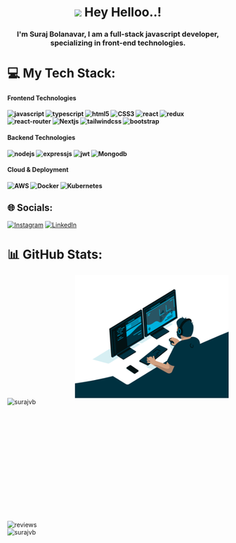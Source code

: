 <h1 align="center"><img src="https://emojis.slackmojis.com/emojis/images/1531849430/4246/blob-sunglasses.gif?1531849430" width="30"/> Hey Helloo..!</h1>



<h3 align="center"> I'm Suraj Bolanavar, I am a full-stack javascript developer, specializing in front-end technologies.</h3>

# 💻 My Tech Stack:

<p>
  <h4 align="left"> Frontend Technologies</h4>
  <h4 align="left">
      <img alt="javascript" src="https://img.shields.io/badge/javascript-%23323330.svg?style=for-the-badge&logo=javascript&logoColor=%23F7DF1E" />
      <img alt="typescript" src="https://img.shields.io/badge/typescript-%23007ACC.svg?style=for-the-badge&logo=typescript&logoColor=white" />
      <img alt="html5" src="https://img.shields.io/badge/html5-%23E34F26.svg?style=for-the-badge&logo=html5&logoColor=white" />
      <img alt="CSS3" src="https://img.shields.io/badge/css3-%231572B6.svg?style=for-the-badge&logo=css3&logoColor=white" />
      <img alt="react" src="https://img.shields.io/badge/react-%2320232a.svg?style=for-the-badge&logo=react&logoColor=%2361DAFB" />
      <img alt="redux" src="https://img.shields.io/badge/redux-%23593d88.svg?style=for-the-badge&logo=redux&logoColor=white" />
      <img alt="react-router" src="https://img.shields.io/badge/React_Router-CA4245?style=for-the-badge&logo=react-router&logoColor=white" />
      <img alt="Nextjs" src="https://img.shields.io/badge/Next-black?style=for-the-badge&logo=next.js&logoColor=white" />
      <img alt="tailwindcss" src="https://img.shields.io/badge/tailwindcss-%2338B2AC.svg?style=for-the-badge&logo=tailwind-css&logoColor=white" />
      <img alt="bootstrap" src="https://img.shields.io/badge/bootstrap-%23563D7C.svg?style=for-the-badge&logo=bootstrap&logoColor=white" />
  </h4>


  <h4 align="left"> Backend Technologies</h4>
  <h4 align="left">
    <img alt="nodejs" src="https://img.shields.io/badge/node.js-CA4245?style=for-the-badge&logo=node.js&logoColor=white" />
    <img alt="expressjs" src="https://img.shields.io/badge/express.js-%23404d59.svg?style=for-the-badge&logo=express&logoColor=%2361DAFB" />
    <img alt="jwt" src="https://img.shields.io/badge/JWT-black?style=for-the-badge&logo=JSON%20web%20tokens" />
    <img alt="Mongodb" src="https://img.shields.io/badge/MongoDB-%234ea94b.svg?style=for-the-badge&logo=mongodb&logoColor=white" />
  </h4>

  <h4 align="left"> Cloud & Deployment</h4>
  <h4 align="left">
    <img alt="AWS" src="https://img.shields.io/badge/AWS-2C3E50?style=for-the-badge&logo=amazon-aws&logoColor=white" />
    <img alt="Docker" src="https://img.shields.io/badge/docker-%230db7ed.svg?style=for-the-badge&logo=docker&logoColor=white" />
    <img alt="Kubernetes" src="https://img.shields.io/badge/kubernetes-%23326ce5.svg?style=for-the-badge&logo=kubernetes&logoColor=white" />
  </h4>
</p>

## 🌐 Socials:
[![Instagram](https://img.shields.io/badge/Instagram-%23E4405F.svg?logo=Instagram&logoColor=white)](https://www.instagram.com/suraj_bolanavar/) [![LinkedIn](https://img.shields.io/badge/LinkedIn-%230077B5.svg?logo=linkedin&logoColor=white)](https://www.linkedin.com/in/suraj-bolanavar/) 



# 📊 GitHub Stats:

<img align="right" alt="GIF" src="https://github.com/surajvb/surajvb/blob/master/code.gif?raw=true" width="350" height="280" />


<p align="left">
<img align="left" src="https://github-readme-streak-stats.herokuapp.com/?user=surajvb&theme=dark" alt="surajvb" width="450" height="280"/>
<img align="left" alt="reviews" src="https://komarev.com/ghpvc/?username=surajvb&label=REVIEWS"/>
<img align="left" src="https://github-readme-stats.vercel.app/api/top-langs/?username=surajvb&theme=dark&hide_border=false" alt="surajvb" width="450" height="280"/>
</p>







